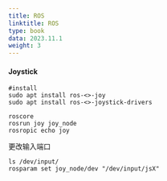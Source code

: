 ```yaml
---
title: ROS
linktitle: ROS
type: book
data: 2023.11.1
weight: 3
---
```


#### Joystick

```shell
#install
sudo apt install ros-<>-joy
sudo apt install ros-<>-joystick-drivers
```

```shell
roscore
rosrun joy joy_node
rosropic echo joy
```

更改输入端口

```shell
ls /dev/input/
rosparam set joy_node/dev "/dev/input/jsX"
```
